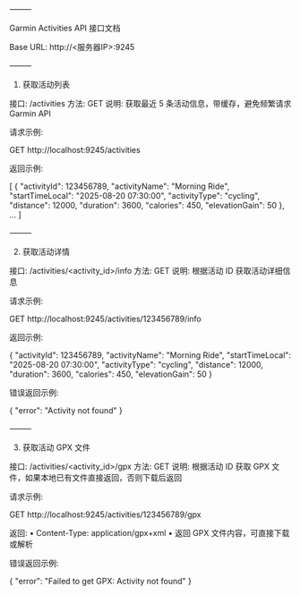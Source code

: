 ⸻

Garmin Activities API 接口文档

Base URL: http://<服务器IP>:9245

⸻

1. 获取活动列表

接口: /activities
方法: GET
说明: 获取最近 5 条活动信息，带缓存，避免频繁请求 Garmin API

请求示例:

GET http://localhost:9245/activities

返回示例:

[
  {
    "activityId": 123456789,
    "activityName": "Morning Ride",
    "startTimeLocal": "2025-08-20 07:30:00",
    "activityType": "cycling",
    "distance": 12000,
    "duration": 3600,
    "calories": 450,
    "elevationGain": 50
  },
  ...
]


⸻

2. 获取活动详情

接口: /activities/<activity_id>/info
方法: GET
说明: 根据活动 ID 获取活动详细信息

请求示例:

GET http://localhost:9245/activities/123456789/info

返回示例:

{
  "activityId": 123456789,
  "activityName": "Morning Ride",
  "startTimeLocal": "2025-08-20 07:30:00",
  "activityType": "cycling",
  "distance": 12000,
  "duration": 3600,
  "calories": 450,
  "elevationGain": 50
}

错误返回示例:

{
  "error": "Activity not found"
}


⸻

3. 获取活动 GPX 文件

接口: /activities/<activity_id>/gpx
方法: GET
说明: 根据活动 ID 获取 GPX 文件，如果本地已有文件直接返回，否则下载后返回

请求示例:

GET http://localhost:9245/activities/123456789/gpx

返回:
	•	Content-Type: application/gpx+xml
	•	返回 GPX 文件内容，可直接下载或解析

错误返回示例:

{
  "error": "Failed to get GPX: Activity not found"
}
